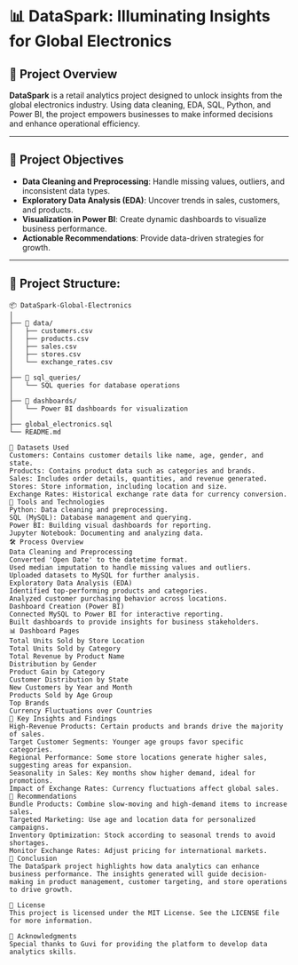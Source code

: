 # 📊 DataSpark: Illuminating Insights for Global Electronics

## 🚀 Project Overview  
**DataSpark** is a retail analytics project designed to unlock insights from the global electronics industry. Using data cleaning, EDA, SQL, Python, and Power BI, the project empowers businesses to make informed decisions and enhance operational efficiency.

---

## 📝 Project Objectives  
- **Data Cleaning and Preprocessing**: Handle missing values, outliers, and inconsistent data types.  
- **Exploratory Data Analysis (EDA)**: Uncover trends in sales, customers, and products.  
- **Visualization in Power BI**: Create dynamic dashboards to visualize business performance.  
- **Actionable Recommendations**: Provide data-driven strategies for growth.

---

## 📂 Project Structure:  

```plaintext
📦 DataSpark-Global-Electronics
│
├── 📁 data/
│   ├── customers.csv
│   ├── products.csv
│   ├── sales.csv
│   ├── stores.csv
│   └── exchange_rates.csv
│
├── 📁 sql_queries/
│   └── SQL queries for database operations
│
├── 📁 dashboards/
│   └── Power BI dashboards for visualization
│
├── global_electronics.sql
└── README.md

💾 Datasets Used
Customers: Contains customer details like name, age, gender, and state.
Products: Contains product data such as categories and brands.
Sales: Includes order details, quantities, and revenue generated.
Stores: Store information, including location and size.
Exchange Rates: Historical exchange rate data for currency conversion.
🔧 Tools and Technologies
Python: Data cleaning and preprocessing.
SQL (MySQL): Database management and querying.
Power BI: Building visual dashboards for reporting.
Jupyter Notebook: Documenting and analyzing data.
🛠️ Process Overview
Data Cleaning and Preprocessing
Converted 'Open Date' to the datetime format.
Used median imputation to handle missing values and outliers.
Uploaded datasets to MySQL for further analysis.
Exploratory Data Analysis (EDA)
Identified top-performing products and categories.
Analyzed customer purchasing behavior across locations.
Dashboard Creation (Power BI)
Connected MySQL to Power BI for interactive reporting.
Built dashboards to provide insights for business stakeholders.
📊 Dashboard Pages
Total Units Sold by Store Location
Total Units Sold by Category
Total Revenue by Product Name
Distribution by Gender
Product Gain by Category
Customer Distribution by State
New Customers by Year and Month
Products Sold by Age Group
Top Brands
Currency Fluctuations over Countries
🎯 Key Insights and Findings
High-Revenue Products: Certain products and brands drive the majority of sales.
Target Customer Segments: Younger age groups favor specific categories.
Regional Performance: Some store locations generate higher sales, suggesting areas for expansion.
Seasonality in Sales: Key months show higher demand, ideal for promotions.
Impact of Exchange Rates: Currency fluctuations affect global sales.
🔗 Recommendations
Bundle Products: Combine slow-moving and high-demand items to increase sales.
Targeted Marketing: Use age and location data for personalized campaigns.
Inventory Optimization: Stock according to seasonal trends to avoid shortages.
Monitor Exchange Rates: Adjust pricing for international markets.
📑 Conclusion
The DataSpark project highlights how data analytics can enhance business performance. The insights generated will guide decision-making in product management, customer targeting, and store operations to drive growth.

📄 License
This project is licensed under the MIT License. See the LICENSE file for more information.

🤝 Acknowledgments
Special thanks to Guvi for providing the platform to develop data analytics skills.
